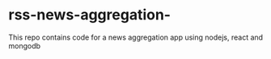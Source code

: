 # rss-news-aggregation-
This repo contains code for a news aggregation app using nodejs, react and mongodb
